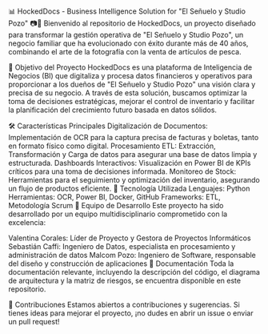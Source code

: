 📊 HockedDocs - Business Intelligence Solution for "El Señuelo y Studio Pozo" 📷🎣
Bienvenido al repositorio de HockedDocs, un proyecto diseñado para transformar la gestión operativa de "El Señuelo y Studio Pozo", un negocio familiar que ha evolucionado con éxito durante más de 40 años, combinando el arte de la fotografía con la venta de artículos de pesca.

🎯 Objetivo del Proyecto
HockedDocs es una plataforma de Inteligencia de Negocios (BI) que digitaliza y procesa datos financieros y operativos para proporcionar a los dueños de "El Señuelo y Studio Pozo" una visión clara y precisa de su negocio. A través de esta solución, buscamos optimizar la toma de decisiones estratégicas, mejorar el control de inventario y facilitar la planificación del crecimiento futuro basada en datos sólidos.

🛠️ Características Principales
Digitalización de Documentos: Implementación de OCR para la captura precisa de facturas y boletas, tanto en formato físico como digital.
Procesamiento ETL: Extracción, Transformación y Carga de datos para asegurar una base de datos limpia y estructurada.
Dashboards Interactivos: Visualización en Power BI de KPIs críticos para una toma de decisiones informada.
Monitoreo de Stock: Herramientas para el seguimiento y optimización del inventario, asegurando un flujo de productos eficiente.
🚀 Tecnología Utilizada
Lenguajes: Python
Herramientas: OCR, Power BI, Docker, GitHub
Frameworks: ETL, Metodología Scrum
👥 Equipo de Desarrollo
Este proyecto ha sido desarrollado por un equipo multidisciplinario comprometido con la excelencia:

Valentina Corales: Líder de Proyecto y Gestora de Proyectos Informáticos
Sebastián Caffi: Ingeniero de Datos, especialista en procesamiento y administración de datos
Malcom Pozo: Ingeniero de Software, responsable del diseño y construcción de aplicaciones
📝 Documentación
Toda la documentación relevante, incluyendo la descripción del código, el diagrama de arquitectura y la matriz de riesgos, se encuentra disponible en este repositorio.

💬 Contribuciones
Estamos abiertos a contribuciones y sugerencias. Si tienes ideas para mejorar el proyecto, ¡no dudes en abrir un issue o enviar un pull request!

